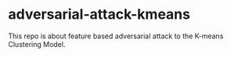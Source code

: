 # adversarial-attack-kmeans
This repo is about feature based adversarial attack to the K-means Clustering Model.
